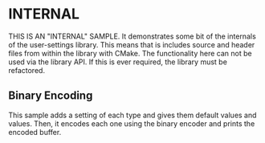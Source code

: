 # INTERNAL

THIS IS AN "INTERNAL" SAMPLE. It demonstrates some bit of the internals of the user-settings
library. This means that is includes source and header files from within the library with CMake. The
functionality here can not be used via the library API. If this is ever required, the library must
be refactored.

## Binary Encoding

This sample adds a setting of each type and gives them default values and values. Then, it encodes
each one using the binary encoder and prints the encoded buffer.
